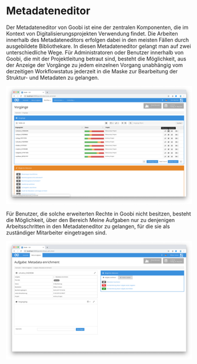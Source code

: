 # Metadateneditor

Der Metadateneditor von Goobi ist eine der zentralen Komponenten, die im Kontext von Digitalisierungsprojekten Verwendung findet. Die Arbeiten innerhalb des Metadateneditors erfolgen dabei in den meisten Fällen durch ausgebildete Bibliothekare. In diesen Metadateneditor gelangt man auf zwei unterschiedliche Wege. Für Administratoren oder Benutzer innerhalb von Goobi, die mit der Projektleitung betraut sind, besteht die Möglichkeit, aus der Anzeige der Vorgänge zu jedem einzelnen Vorgang unabhängig vom derzeitigen Workflowstatus jederzeit in die Maske zur Bearbeitung der Struktur- und Metadaten zu gelangen.

![Metadateneditor erreichbar f&#xFC;r jeden Vorgang in Goobi unabh&#xE4;ngig vom aktuellen Status des Workflows](30-38d.png)

Für Benutzer, die solche erweiterten Rechte in Goobi nicht besitzen, besteht die Möglichkeit, über den Bereich Meine Aufgaben nur zu denjenigen Arbeitsschritten in den Metadateneditor zu gelangen, für die sie als zuständiger Mitarbeiter eingetragen sind.

![Metadateneditor erreichbar f&#xFC;r zust&#xE4;ndige Benutzer aus dem Bereich &#x201A;Meine Aufgaben&#x2019;](30-39d.png)